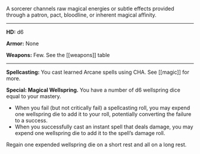 A sorcerer channels raw magical energies or subtle effects provided through a patron, pact, bloodline, or inherent magical affinity. 

---

**HD:** d6

**Armor:** None  

**Weapons:** Few. See the [[weapons]] table

---

**Spellcasting:** You cast learned Arcane spells using CHA. See [[magic]] for more.

**Special: Magical Wellspring.** You have a number of d6 wellspring dice equal to your mastery.

- When you fail (but not critically fail) a spellcasting roll, you may expend one wellspring die to add it to your roll, potentially converting the failure to a success.
- When you successfully cast an instant spell that deals damage, you may expend one wellspring die to add it to the spell’s damage roll.  

Regain one expended wellspring die on a short rest and all on a long rest.
